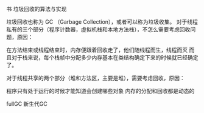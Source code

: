 


书
垃圾回收的算法与实现





垃圾回收也称为 GC （Garbage Collection），或者可以称为垃圾收集。
对于线程私有的三个部分（程序计数器，虚拟机栈和本地方法栈），不怎么需要考虑回收问题，原因：

在方法结束或线程结束时，内存便跟着回收走了，他们随线程而生，线程而灭
而且对于栈来说，每个栈帧中分配多少内存基本在类结构确定下来的时候就已经确定了。

对于线程共享的两个部分（堆和方法区，主要是堆），需要考虑回收，原因：

程序只有处于运行的时候才能知道会创建哪些对象
内存的分配和回收都是动态的




fullGC
新生代GC
